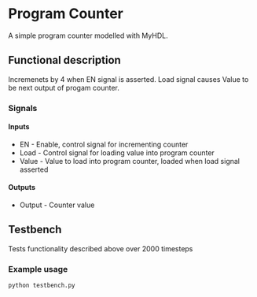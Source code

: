 # Program Counter

A simple program counter modelled with MyHDL.

## Functional description

Incremenets by 4 when EN signal is asserted. Load signal causes Value to be next output of progam counter.

### Signals

#### Inputs

* EN - Enable, control signal for incrementing counter
* Load - Control signal for loading value into program counter
* Value - Value to load into program counter, loaded when load signal asserted

#### Outputs

* Output - Counter value 

## Testbench

Tests functionality described above over 2000 timesteps

### Example usage

    python testbench.py